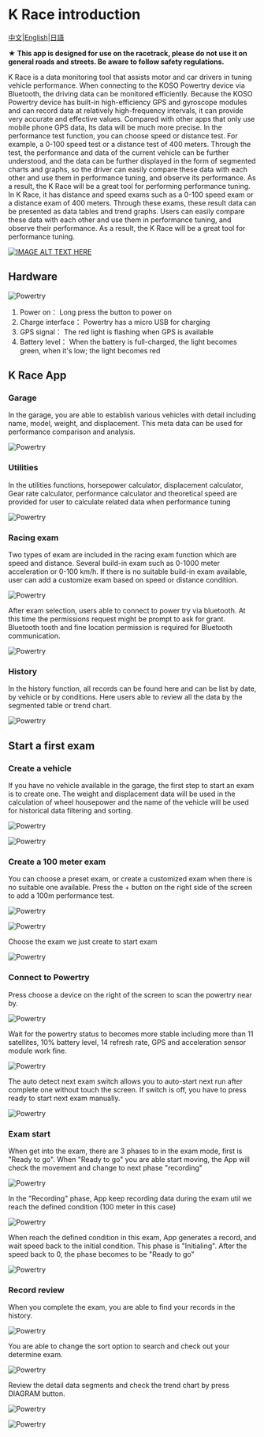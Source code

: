 # K Race introduction

[中文](https://koso-app.github.io/KOSO-Apps/krace_how_to)|[English](https://koso-app.github.io/KOSO-Apps/krace_how_to_en)|[日語](https://koso-app.github.io/KOSO-Apps/krace_how_to_jp)

**★  This app is designed for use on the racetrack, please do not use it on general roads and streets. Be aware to  follow safety regulations.**

K Race is a data monitoring tool that assists motor and car drivers in tuning vehicle performance. When connecting to the KOSO Powertry device via Bluetooth, the driving data can be monitored efficiently. Because the KOSO Powertry device has built-in high-efficiency GPS and gyroscope modules and can record data at relatively high-frequency intervals, it can provide very accurate and effective values. Compared with other apps that only use mobile phone GPS data, Its data will be much more precise.
In the performance test function, you can choose speed or distance test. For example, a 0-100 speed test or a distance test of 400 meters. Through the test, the performance and data of the current vehicle can be further understood, and the data can be further displayed in the form of segmented charts and graphs, so the driver can easily compare these data with each other and use them in performance tuning, and observe its performance. As a result, the K Race will be a great tool for performing performance tuning.
In K Race, it has distance and speed exams such as a 0-100 speed exam or a distance exam of 400 meters. Through these exams, these result data can be presented as data tables and trend graphs. Users can easily compare these data with each other and use them in performance tuning, and observe their performance. As a result, the K Race will be a great tool for performance tuning.

[![IMAGE ALT TEXT HERE](https://img.youtube.com/vi/jSAfbBRWP8c/0.jpg)](https://www.youtube.com/watch?v=jSAfbBRWP8c)



## Hardware



![Powertry](./image/tutorial.png)

1.  Power on： Long press the button to power on
2.  Charge interface： Powertry has a micro USB for charging
3.  GPS signal： The red light is flashing when GPS is available
4.  Battery level： When the battery is full-charged, the light becomes green, when it's low; the light becomes red



## K Race App

### Garage

In the garage, you are able to establish various vehicles with detail including name, model, weight, and displacement. This meta data can be used for performance comparison and analysis.

![Powertry](./image/photo-garage.png)

### Utilities

In the utilities functions, horsepower calculator, displacement calculator, Gear rate calculator, performance calculator and theoretical speed are provided for user to calculate related data when performance tuning

![Powertry](./image/photo-utilities.png)

### Racing exam

Two types of exam are included in the racing exam function which are speed and distance. Several build-in exam such as 0-1000 meter acceleration or 0-100 km/h. If there is no suitable build-in exam available, user can add a customize exam based on speed or distance condition.

![Powertry](./image/photo-exam.png)

After exam selection, users able to connect to power try via bluetooth. At this time the permissions request might be prompt to ask for grant. Bluetooth tooth and fine location permission is required for Bluetooth communication.



![Powertry](./image/photo-connect.png)



### History

In the history function, all records can be found here and can be list by date, by vehicle or by conditions. Here users able to review all the data by the segmented table or trend chart.  

![Powertry](./image/photo-history.png)

## Start a first exam

### Create a vehicle

If you have no vehicle available in the garage, the first step to start an exam is to create one. The weight and displacement data will be used in the calculation of wheel housepower and the name of the vehicle will be used for historical data filtering and sorting.



![Powertry](./image/garage1.png)

![Powertry](./image/garage2.png)

### Create a 100 meter exam

You can choose a preset exam, or create a customized exam when there is no suitable one available. Press the + button on the right side of the screen to add a 100m performance test.

![Powertry](./image/exam1.png)

![Powertry](./image/exam2.png)

Choose the exam we just create to start exam

![Powertry](./image/exam3.png)

### Connect to Powertry

Press choose a device on the right of the screen to scan the powertry near by.

![Powertry](./image/connect1.png)

Wait for the powertry status to becomes more stable including more than 11 satellites, 10% battery level, 14 refresh rate,  GPS and acceleration sensor module work fine.

![Powertry](./image/connect2.png)

The auto detect next exam switch allows you to auto-start next run after complete one without touch the screen. If switch is off, you have to press ready to start next exam manually.

![Powertry](./image/connect3.png)

### Exam start

When get into the exam, there are 3 phases to in the exam mode, first is "Ready to go". When "Ready to go" you are able start moving, the App will check the movement and change to next phase "recording"



![Powertry](./image/runtime2.png)

In the "Recording" phase, App keep recording data during the exam util we reach the defined condition (100 meter in this case)

![Powertry](./image/runtime3.png)

When reach the defined condition in this exam, App generates a record, and wait speed back to the initial condition. This phase is "Initialing". After the speed back to 0, the phase becomes to be "Ready to go"

![Powertry](./image/runtime1.png)

### Record review

When you complete the exam, you are able to find your records in the history.

![Powertry](./image/photo-history.png)

You are able to change the sort option to search and check out your determine exam.

![Powertry](./image/history1.png)

Review the detail data segments and check the trend chart by press DIAGRAM button.

![Powertry](./image/history2.png)

![Powertry](./image/history3.png)
